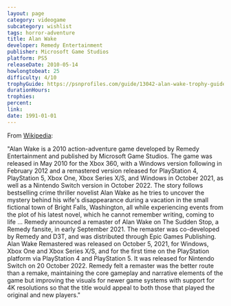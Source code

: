 ```yaml
---
layout: page
category: videogame
subcategory: wishlist
tags: horror-adventure
title: Alan Wake
developer: Remedy Entertainment
publisher: Microsoft Game Studios
platform: PS5
releaseDate: 2010-05-14
howlongtobeat: 25
difficulty: 4/10
trophyGuide: https://psnprofiles.com/guide/13042-alan-wake-trophy-guide
durationHours:
trophies:
percent:
link:
date: 1991-01-01
---
```


From [Wikipedia](https://en.wikipedia.org/wiki/Alan_Wake):

"Alan Wake is a 2010 action-adventure game developed by Remedy Entertainment and published by Microsoft Game Studios. The game was released in May 2010 for the Xbox 360, with a Windows version following in February 2012 and a remastered version released for PlayStation 4, PlayStation 5, Xbox One, Xbox Series X/S, and Windows in October 2021, as well as a Nintendo Switch version in October 2022. The story follows bestselling crime thriller novelist Alan Wake as he tries to uncover the mystery behind his wife's disappearance during a vacation in the small fictional town of Bright Falls, Washington, all while experiencing events from the plot of his latest novel, which he cannot remember writing, coming to life ... Remedy announced a remaster of Alan Wake on The Sudden Stop, a Remedy fansite, in early September 2021. The remaster was co-developed by Remedy and D3T, and was distributed through Epic Games Publishing. Alan Wake Remastered was released on October 5, 2021, for Windows, Xbox One and Xbox Series X/S, and for the first time on the PlayStation platform via PlayStation 4 and PlayStation 5. It was released for Nintendo Switch on 20 October 2022. Remedy felt a remaster was the better route than a remake, maintaining the core gameplay and narrative elements of the game but improving the visuals for newer game systems with support for 4K resolutions so that the title would appeal to both those that played the original and new players."
